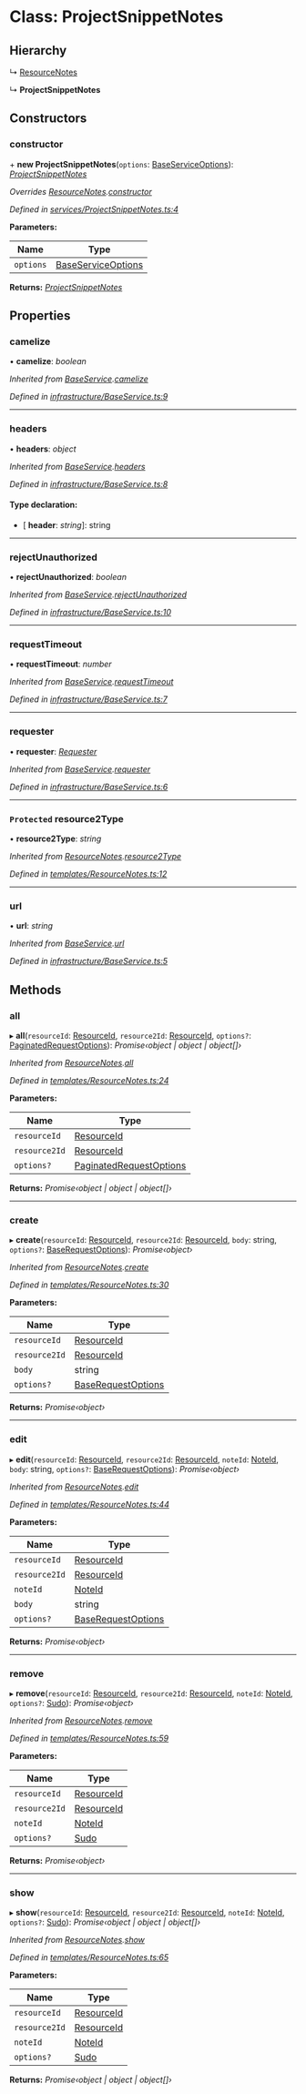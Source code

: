 # Class: ProjectSnippetNotes

## Hierarchy

  ↳ [ResourceNotes](_templates_resourcenotes_.resourcenotes.md)

  ↳ **ProjectSnippetNotes**

## Constructors

###  constructor

\+ **new ProjectSnippetNotes**(`options`: [BaseServiceOptions](../interfaces/_infrastructure_index_.baseserviceoptions.md)): *[ProjectSnippetNotes](_services_projectsnippetnotes_.projectsnippetnotes.md)*

*Overrides [ResourceNotes](_templates_resourcenotes_.resourcenotes.md).[constructor](_templates_resourcenotes_.resourcenotes.md#constructor)*

*Defined in [services/ProjectSnippetNotes.ts:4](https://github.com/arsdehnel/node-gitlab/blob/c2ee9bb/src/services/ProjectSnippetNotes.ts#L4)*

**Parameters:**

Name | Type |
------ | ------ |
`options` | [BaseServiceOptions](../interfaces/_infrastructure_index_.baseserviceoptions.md) |

**Returns:** *[ProjectSnippetNotes](_services_projectsnippetnotes_.projectsnippetnotes.md)*

## Properties

###  camelize

• **camelize**: *boolean*

*Inherited from [BaseService](_infrastructure_baseservice_.baseservice.md).[camelize](_infrastructure_baseservice_.baseservice.md#camelize)*

*Defined in [infrastructure/BaseService.ts:9](https://github.com/arsdehnel/node-gitlab/blob/c2ee9bb/src/infrastructure/BaseService.ts#L9)*

___

###  headers

• **headers**: *object*

*Inherited from [BaseService](_infrastructure_baseservice_.baseservice.md).[headers](_infrastructure_baseservice_.baseservice.md#headers)*

*Defined in [infrastructure/BaseService.ts:8](https://github.com/arsdehnel/node-gitlab/blob/c2ee9bb/src/infrastructure/BaseService.ts#L8)*

#### Type declaration:

* \[ **header**: *string*\]: string

___

###  rejectUnauthorized

• **rejectUnauthorized**: *boolean*

*Inherited from [BaseService](_infrastructure_baseservice_.baseservice.md).[rejectUnauthorized](_infrastructure_baseservice_.baseservice.md#rejectunauthorized)*

*Defined in [infrastructure/BaseService.ts:10](https://github.com/arsdehnel/node-gitlab/blob/c2ee9bb/src/infrastructure/BaseService.ts#L10)*

___

###  requestTimeout

• **requestTimeout**: *number*

*Inherited from [BaseService](_infrastructure_baseservice_.baseservice.md).[requestTimeout](_infrastructure_baseservice_.baseservice.md#requesttimeout)*

*Defined in [infrastructure/BaseService.ts:7](https://github.com/arsdehnel/node-gitlab/blob/c2ee9bb/src/infrastructure/BaseService.ts#L7)*

___

###  requester

• **requester**: *[Requester](../interfaces/_infrastructure_index_.requester.md)*

*Inherited from [BaseService](_infrastructure_baseservice_.baseservice.md).[requester](_infrastructure_baseservice_.baseservice.md#requester)*

*Defined in [infrastructure/BaseService.ts:6](https://github.com/arsdehnel/node-gitlab/blob/c2ee9bb/src/infrastructure/BaseService.ts#L6)*

___

### `Protected` resource2Type

• **resource2Type**: *string*

*Inherited from [ResourceNotes](_templates_resourcenotes_.resourcenotes.md).[resource2Type](_templates_resourcenotes_.resourcenotes.md#protected-resource2type)*

*Defined in [templates/ResourceNotes.ts:12](https://github.com/arsdehnel/node-gitlab/blob/c2ee9bb/src/templates/ResourceNotes.ts#L12)*

___

###  url

• **url**: *string*

*Inherited from [BaseService](_infrastructure_baseservice_.baseservice.md).[url](_infrastructure_baseservice_.baseservice.md#url)*

*Defined in [infrastructure/BaseService.ts:5](https://github.com/arsdehnel/node-gitlab/blob/c2ee9bb/src/infrastructure/BaseService.ts#L5)*

## Methods

###  all

▸ **all**(`resourceId`: [ResourceId](../modules/_services_index_.md#resourceid), `resource2Id`: [ResourceId](../modules/_services_index_.md#resourceid), `options?`: [PaginatedRequestOptions](../interfaces/_infrastructure_index_.paginatedrequestoptions.md)): *Promise‹object | object | object[]›*

*Inherited from [ResourceNotes](_templates_resourcenotes_.resourcenotes.md).[all](_templates_resourcenotes_.resourcenotes.md#all)*

*Defined in [templates/ResourceNotes.ts:24](https://github.com/arsdehnel/node-gitlab/blob/c2ee9bb/src/templates/ResourceNotes.ts#L24)*

**Parameters:**

Name | Type |
------ | ------ |
`resourceId` | [ResourceId](../modules/_services_index_.md#resourceid) |
`resource2Id` | [ResourceId](../modules/_services_index_.md#resourceid) |
`options?` | [PaginatedRequestOptions](../interfaces/_infrastructure_index_.paginatedrequestoptions.md) |

**Returns:** *Promise‹object | object | object[]›*

___

###  create

▸ **create**(`resourceId`: [ResourceId](../modules/_services_index_.md#resourceid), `resource2Id`: [ResourceId](../modules/_services_index_.md#resourceid), `body`: string, `options?`: [BaseRequestOptions](../interfaces/_infrastructure_index_.baserequestoptions.md)): *Promise‹object›*

*Inherited from [ResourceNotes](_templates_resourcenotes_.resourcenotes.md).[create](_templates_resourcenotes_.resourcenotes.md#create)*

*Defined in [templates/ResourceNotes.ts:30](https://github.com/arsdehnel/node-gitlab/blob/c2ee9bb/src/templates/ResourceNotes.ts#L30)*

**Parameters:**

Name | Type |
------ | ------ |
`resourceId` | [ResourceId](../modules/_services_index_.md#resourceid) |
`resource2Id` | [ResourceId](../modules/_services_index_.md#resourceid) |
`body` | string |
`options?` | [BaseRequestOptions](../interfaces/_infrastructure_index_.baserequestoptions.md) |

**Returns:** *Promise‹object›*

___

###  edit

▸ **edit**(`resourceId`: [ResourceId](../modules/_services_index_.md#resourceid), `resource2Id`: [ResourceId](../modules/_services_index_.md#resourceid), `noteId`: [NoteId](../modules/_services_index_.md#noteid), `body`: string, `options?`: [BaseRequestOptions](../interfaces/_infrastructure_index_.baserequestoptions.md)): *Promise‹object›*

*Inherited from [ResourceNotes](_templates_resourcenotes_.resourcenotes.md).[edit](_templates_resourcenotes_.resourcenotes.md#edit)*

*Defined in [templates/ResourceNotes.ts:44](https://github.com/arsdehnel/node-gitlab/blob/c2ee9bb/src/templates/ResourceNotes.ts#L44)*

**Parameters:**

Name | Type |
------ | ------ |
`resourceId` | [ResourceId](../modules/_services_index_.md#resourceid) |
`resource2Id` | [ResourceId](../modules/_services_index_.md#resourceid) |
`noteId` | [NoteId](../modules/_services_index_.md#noteid) |
`body` | string |
`options?` | [BaseRequestOptions](../interfaces/_infrastructure_index_.baserequestoptions.md) |

**Returns:** *Promise‹object›*

___

###  remove

▸ **remove**(`resourceId`: [ResourceId](../modules/_services_index_.md#resourceid), `resource2Id`: [ResourceId](../modules/_services_index_.md#resourceid), `noteId`: [NoteId](../modules/_services_index_.md#noteid), `options?`: [Sudo](../interfaces/_infrastructure_index_.sudo.md)): *Promise‹object›*

*Inherited from [ResourceNotes](_templates_resourcenotes_.resourcenotes.md).[remove](_templates_resourcenotes_.resourcenotes.md#remove)*

*Defined in [templates/ResourceNotes.ts:59](https://github.com/arsdehnel/node-gitlab/blob/c2ee9bb/src/templates/ResourceNotes.ts#L59)*

**Parameters:**

Name | Type |
------ | ------ |
`resourceId` | [ResourceId](../modules/_services_index_.md#resourceid) |
`resource2Id` | [ResourceId](../modules/_services_index_.md#resourceid) |
`noteId` | [NoteId](../modules/_services_index_.md#noteid) |
`options?` | [Sudo](../interfaces/_infrastructure_index_.sudo.md) |

**Returns:** *Promise‹object›*

___

###  show

▸ **show**(`resourceId`: [ResourceId](../modules/_services_index_.md#resourceid), `resource2Id`: [ResourceId](../modules/_services_index_.md#resourceid), `noteId`: [NoteId](../modules/_services_index_.md#noteid), `options?`: [Sudo](../interfaces/_infrastructure_index_.sudo.md)): *Promise‹object | object | object[]›*

*Inherited from [ResourceNotes](_templates_resourcenotes_.resourcenotes.md).[show](_templates_resourcenotes_.resourcenotes.md#show)*

*Defined in [templates/ResourceNotes.ts:65](https://github.com/arsdehnel/node-gitlab/blob/c2ee9bb/src/templates/ResourceNotes.ts#L65)*

**Parameters:**

Name | Type |
------ | ------ |
`resourceId` | [ResourceId](../modules/_services_index_.md#resourceid) |
`resource2Id` | [ResourceId](../modules/_services_index_.md#resourceid) |
`noteId` | [NoteId](../modules/_services_index_.md#noteid) |
`options?` | [Sudo](../interfaces/_infrastructure_index_.sudo.md) |

**Returns:** *Promise‹object | object | object[]›*
